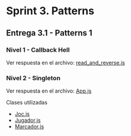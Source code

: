 # Sprint 3. Patterns

## Entrega 3.1 - Patterns 1


### Nivel 1 - Callback Hell

Ver respuesta en el archivo: [read_and_reverse.js](./entrega1_nivel1/read_and_reverse.js)


### Nivel 2 - Singleton

Ver respuesta en el archivo: [App.js](./entrega1_nivel2/App.js)

Clases utilizadas
- [Joc.js](./entrega1_nivel2/Joc.js)
- [Jugador.js](./entrega1_nivel2/Jugador.js)
- [Marcador.js](./entrega1_nivel2/Marcador.js)
